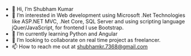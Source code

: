 - 👋 Hi, I’m Shubham Kumar
- 👀 I’m interested in Web development using Microsoft .Net Technologies like ASP.NET MVC, .Net Core, SQL Server and using scripting language jQuer/JavaScript, for frontend I use Bootstrap.
- 🌱 I’m currently learning Python and Angular
- 💞️ I’m looking to collaborate on real time project as freelancer.
- 📫 How to reach me out at shubhamkr.7368@gmail.com

<!---
ErShubhamKGupta/ErShubhamKGupta is a ✨ special ✨ repository because its `README.md` (this file) appears on your GitHub profile.
You can click the Preview link to take a look at your changes.
--->
